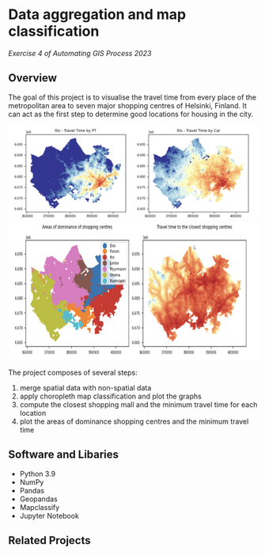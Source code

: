 # Data aggregation and map classification
<i>Exercise 4 of Automating GIS Process 2023</i> 

## Overview
The goal of this project is to visualise the travel time from every place of the metropolitan area to seven major shopping centres of Helsinki, Finland. It can act as the first step to determine good locations for housing in the city.

<div align="center">
  <img src="images/front_1.png" alt="classification" width="700">
  <img src="images/front_2.png" alt="dominace_areas" width="720" height="280">
</div>

The project composes of several steps:
1. merge spatial data with non-spatial data
2. apply choropleth map classification and plot the graphs
3. compute the closest shopping mall and the minimum travel time for each location
4. plot the areas of dominance shopping centres and the minimum travel time

## Software and Libaries
- Python 3.9
- NumPy
- Pandas
- Geopandas
- Mapclassify
- Jupyter Notebook

## Related Projects
